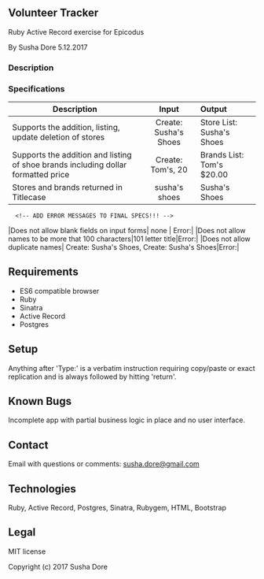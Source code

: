 ## Volunteer Tracker
Ruby Active Record exercise for Epicodus

By Susha Dore 5.12.2017
### Description

### Specifications
|Description|Input|Output|
|----------|:--------:|:---------|
|Supports the addition, listing, update deletion of stores|Create: Susha's Shoes|Store List: Susha's Shoes|
|Supports the addition and listing of shoe brands including dollar formatted price| Create: Tom's, 20|Brands List: Tom's $20.00|
|Stores and brands returned in Titlecase|susha's shoes|Susha's Shoes|
      <!-- ADD ERROR MESSAGES TO FINAL SPECS!!! -->
|Does not allow blank fields on input forms| none | Error:|
|Does not allow names to be more that 100 characters|101 letter title|Error:|
|Does not allow duplicate names| Create: Susha's Shoes, Create: Susha's Shoes|Error:|
## Requirements
* ES6 compatible browser
* Ruby
* Sinatra
* Active Record
* Postgres

## Setup
Anything after 'Type:' is a verbatim instruction requiring copy/paste or exact replication and is always followed by hitting 'return'.
## Known Bugs
Incomplete app with partial business logic in place and no user interface.
## Contact
Email with questions or comments: susha.dore@gmail.com
## Technologies
 Ruby, Active Record, Postgres, Sinatra, Rubygem, HTML, Bootstrap
## Legal
MIT license

Copyright (c) 2017 Susha Dore
